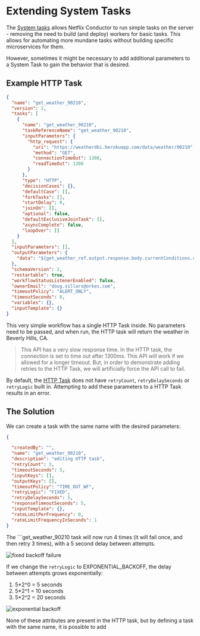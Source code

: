 # Extending System Tasks

The [System tasks](content/docs/reference-docs) allows Netflix Conductor to run simple tasks on the server - removing the need to build (and deploy) workers for basic tasks.  This allows for automating more mundane tasks without building specific microservices for them.

However, sometimes it might be necessary to add additional parameters to a System Task to gain the behavior that is desired.

## Example HTTP Task

```json
{
  "name": "get_weather_90210",
  "version": 1,
  "tasks": [
    {
      "name": "get_weather_90210",
      "taskReferenceName": "get_weather_90210",
      "inputParameters": {
        "http_request": {
          "uri": "https://weatherdbi.herokuapp.com/data/weather/90210",
          "method": "GET",
          "connectionTimeOut": 1300,
          "readTimeOut": 1300
        }
      },
      "type": "HTTP",
      "decisionCases": {},
      "defaultCase": [],
      "forkTasks": [],
      "startDelay": 0,
      "joinOn": [],
      "optional": false,
      "defaultExclusiveJoinTask": [],
      "asyncComplete": false,
      "loopOver": []
    }
  ],
  "inputParameters": [],
  "outputParameters": {
    "data": "${get_weather_ref.output.response.body.currentConditions.comment}"
  },
  "schemaVersion": 2,
  "restartable": true,
  "workflowStatusListenerEnabled": false,
  "ownerEmail": "doug.sillars@orkes.com",
  "timeoutPolicy": "ALERT_ONLY",
  "timeoutSeconds": 0,
  "variables": {},
  "inputTemplate": {}
}

```

This very simple workflow has a single HTTP Task inside.  No parameters need to be passed, and when run, the HTTP task will return the weather in Beverly Hills, CA.

> This API has a very slow response time. In the HTTP task, the connection is set to time out after 1300ms.  This API *will* work if we allowed for a longer timeout. But, in order to demonstrate adding retries to the HTTP Task, we will artificially force the API call to fail.

By default, the [HTTP Task](/content/docs/reference-docs/http-task) does not have ```retryCount```, ```retryDelaySeconds``` or ```retryLogic``` built in.  Attempting to add these parameters to a HTTP Task results in an error.

## The Solution

We can create a task with the same name with the desired parameters:

```json
{

  "createdBy": "",
  "name": "get_weather_90210",
  "description": "editing HTTP task",
  "retryCount": 3,
  "timeoutSeconds": 5,
  "inputKeys": [],
  "outputKeys": [],
  "timeoutPolicy": "TIME_OUT_WF",
  "retryLogic": "FIXED",
  "retryDelaySeconds": 5,
  "responseTimeoutSeconds": 5,
  "inputTemplate": {},
  "rateLimitPerFrequency": 0,
  "rateLimitFrequencyInSeconds": 1
}

```

The ```get_weather_90210 task will now run 4 times (it will fail once, and then retry 3 times), with a 5 second delay between attempts.

![fixed backoff failure](/img/http_task_retry_fixed.png)


If we change the ```retryLogic``` to EXPONENTIAL_BACKOFF, the delay between attempts grows exponentially:

1. 5*2^0 = 5 seconds
2. 5*2^1 = 10 seconds
3. 5*2^2 = 20 seconds

![exponential backoff](/img/http_task_retry_backoff.png)

None of these attributes are present in the HTTP task, but by defining a task with the same name, it is possible to add 